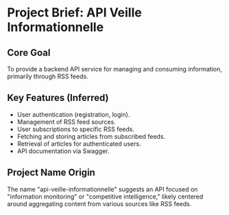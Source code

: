 # Project Brief: API Veille Informationnelle

## Core Goal
To provide a backend API service for managing and consuming information, primarily through RSS feeds.

## Key Features (Inferred)
- User authentication (registration, login).
- Management of RSS feed sources.
- User subscriptions to specific RSS feeds.
- Fetching and storing articles from subscribed feeds.
- Retrieval of articles for authenticated users.
- API documentation via Swagger.

## Project Name Origin
The name "api-veille-informationnelle" suggests an API focused on "information monitoring" or "competitive intelligence," likely centered around aggregating content from various sources like RSS feeds.
